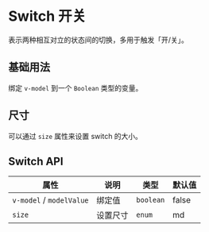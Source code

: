 # Switch 开关

表示两种相互对立的状态间的切换，多用于触发「开/关」。

## 基础用法

绑定 `v-model` 到一个 `Boolean` 类型的变量。

<demo vue="../../example/switch/base.vue"></demo>

## 尺寸

可以通过 `size` 属性来设置 switch 的大小。

<demo vue="../../example/switch/size.vue"></demo>

## Switch API

| 属性                     | 说明     | 类型                            | 默认值 |
| ------------------------ | -------- | ------------------------------- | ------ |
| `v-model` / `modelValue` | 绑定值   | `boolean`                       | false  |
| `size`                   | 设置尺寸 | `enum`<Tool value="lg,md,sm" /> | md     |
